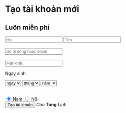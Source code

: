 
# Tạo tài khoản mới 
## Luôn miễn phí 
<form>
<input type="text" name="họ" placeholder="Họ"> <input type="text" name="tên" placeholder="Tên"><br><br>
<input type="text" placeholder="Số di dộng hoặc email"><br><br>
<input type="password" name="mật khẩu" placeholder="Mật khẩu ">
<p>Ngày sinh </p>
<select name="Ngày sinh">
	<option value="0" selected>ngày</option>
	<option value="1">1</option>
	<option value="2">2</option>
	<option value="3">3</option>
	<option value="4">4</option>
	<option value="5">5</option>
	<option value="6">6</option>
	<option value="7">7</option>
	<option value="8">8</option>
	<option value="9">9</option>
	<option value="10">10</option>
	<option value="11">11</option>
	<option value="12">12</option>
	<option value="13">13</option>
	<option value="14">14</option>
	<option value="15">15</option>
	<option value="16">16</option>
	<option value="17">17</option>
	<option value="18">18</option>
	<option value="19">19</option>
	<option value="20">20</option>
	<option value="21">21</option>
	<option value="22">22</option>
	<option value="23">23</option>
	<option value="24">24</option>
	<option value="25">25</option>
	<option value="26">26</option>
	<option value="27">27</option>
	<option value="28">28</option>
	<option value="29">29</option>
	<option value="30">30</option>
	<option value="31">31</option>
</select>	
<select name="tháng sinh">
	<option value="0" selected> tháng </option>
	<option value="">1</option>
	<option value="">2</option>
	<option value="">3</option>
	<option value="4">4</option>
	<option value="">5</option>
	<option value="">6</option>
	<option value="">7</option>
	<option value="">8</option>
	<option value="">9</option>
	<option value="">10</option>
	<option value="">11</option>
	<option value="">12</option>
</select>
<select name="năm sinh">
	<option value="0" selected> năm </option>
	<option value="0">1960</option>
	<option value="0">1961</option>
	<option value="0">1962</option>
	<option value="0">1963</option>
	<option value="0">1964</option>
	<option value="0">1965</option>
	<option value="0">1966</option>
	<option value="0">1967</option>
	<option value="0">1968</option>
	<option value="0">1969</option>
	<option value="0">1970</option>
	<option value="0">1971</option>
	<option value="0">1972</option>
	<option value="0">1973</option>
	<option value="0">1975</option>
	<option value="0">1976</option>
	<option value="0">1977</option>
	<option value="0">1978</option>
	<option value="0">1979</option>
	<option value="0">1980</option>
	<option value="0">1981</option>
	<option value="0">1982</option>
	<option value="0">1983</option>
	<option value="0">1984</option>
	<option value="0">1985</option>
	<option value="0">1986</option>
	<option value="0">1987</option>
	<option value="0">1988</option>
	<option value="0">1989</option>
	<option value="0">1990</option>
	<option value="0">1991</option>
	<option value="0">1992</option>
	<option value="0">1993</option>
	<option value="0">1994</option>
	<option value="0">1995</option>
	<option value="0">1996</option>
	<option value="0">1997</option>
	<option value="0">1998</option>
	<option value="0">1999</option>
	<option value="0">2000</option>
	<option value="0">2001</option>
	<option value="0">2002</option>
	<option value="0">2003</option>
	<option value="0">2004</option>
	<option value="0">2005</option>
	<option value="0">2006</option>
	<option value="0">2007</option>
</select><br><br>

<input type="radio" name="giới tính" value="Male" checked> Nam
<input type="radio" name="giới tính" value="Female"> Nữ
<br>
<input type="submit" value="Tạo tài khoản">
*Cao*
**Tung**
_Linh_
